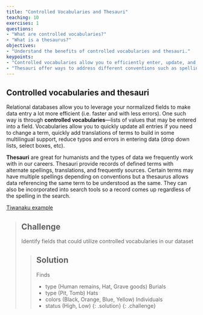 ```yaml
---
title: "Controlled Vocabularies and Thesauri"
teaching: 10
exercises: 1
questions:
- "What are controlled vocabularies?"
- "What is a thesaurus?"
objectives:
- "Understand the benefits of controlled vocabularies and thesauri."
keypoints:
- "Controlled vocabularies allow you to efficiently enter, update, and analyze data."
- "Thesauri offer ways to address different conventions such as spelling."
---
```



## Controlled vocabularies and thesauri

Relational databases allow you to leverage your normalized fields to make data entry a lot more efficient (i.e. faster and with less errors). One such way is through **controlled vocabularies**—lists of values that may be entered into a field. Vocabularies allow you to quickly update all entries if you need to change a term, quickly add translations of terms to build in some multilingual support, reduce typos and errors in entering data (drop down lists, select boxes, etc). 

**Thesauri** are great for humanists and the types of data we frequently work with in our careers. Thesauri provide records of defined terms with alternate spellings, translations, and frequently sources. Certain terms may have multiple spellings depending on conventions but a thesaurus allows data referencing the same term to be understood as the same. They can also be incorporated into search tools so a record comes up regardless of the spelling in the search. 

[Tiwanaku example](http://www.getty.edu/vow/TGNFullDisplay?find=tiwanaku&place=&nation=&prev_page=1&english=Y&subjectid=1020440)

> ## Challenge
> Identify fields that could utilize controlled vocabularies in our dataset
>
> > ## Solution
> > Finds 
> > * type (Human remains, Hat, Grave goods)
> > Burials
> > * type (Pit, Tomb)
> > Hats
> > * colors (Black, Orange, Blue, Yellow)
> > Individuals
> > * status (High, Low)
> {: .solution}
{: .challenge}
